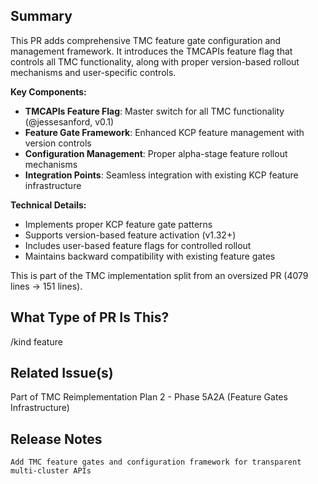 <!--

Thanks for creating a pull request!
If this is your first time, please make sure to review CONTRIBUTING.MD.

-->

## Summary

This PR adds comprehensive TMC feature gate configuration and management framework. It introduces the TMCAPIs feature flag that controls all TMC functionality, along with proper version-based rollout mechanisms and user-specific controls.

**Key Components:**
- **TMCAPIs Feature Flag**: Master switch for all TMC functionality (@jessesanford, v0.1)
- **Feature Gate Framework**: Enhanced KCP feature management with version controls
- **Configuration Management**: Proper alpha-stage feature rollout mechanisms
- **Integration Points**: Seamless integration with existing KCP feature infrastructure

**Technical Details:**
- Implements proper KCP feature gate patterns
- Supports version-based feature activation (v1.32+)
- Includes user-based feature flags for controlled rollout
- Maintains backward compatibility with existing feature gates

This is part of the TMC implementation split from an oversized PR (4079 lines → 151 lines).

## What Type of PR Is This?

/kind feature

## Related Issue(s)

Part of TMC Reimplementation Plan 2 - Phase 5A2A (Feature Gates Infrastructure)

## Release Notes

```
Add TMC feature gates and configuration framework for transparent multi-cluster APIs
```
